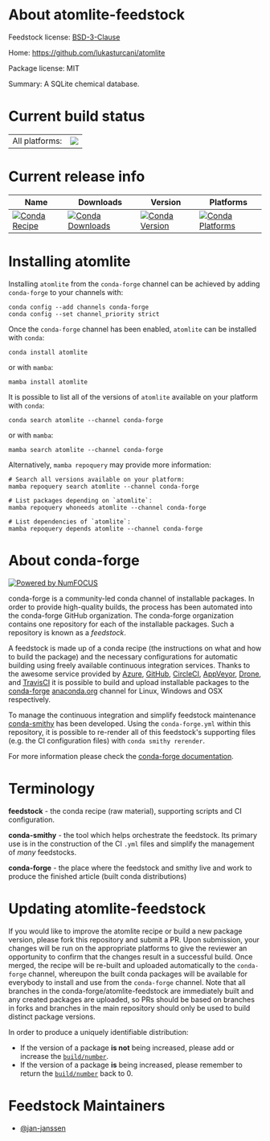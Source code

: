 About atomlite-feedstock
========================

Feedstock license: [BSD-3-Clause](https://github.com/conda-forge/atomlite-feedstock/blob/main/LICENSE.txt)

Home: https://github.com/lukasturcani/atomlite

Package license: MIT

Summary: A SQLite chemical database.

Current build status
====================


<table><tr><td>All platforms:</td>
    <td>
      <a href="https://dev.azure.com/conda-forge/feedstock-builds/_build/latest?definitionId=20766&branchName=main">
        <img src="https://dev.azure.com/conda-forge/feedstock-builds/_apis/build/status/atomlite-feedstock?branchName=main">
      </a>
    </td>
  </tr>
</table>

Current release info
====================

| Name | Downloads | Version | Platforms |
| --- | --- | --- | --- |
| [![Conda Recipe](https://img.shields.io/badge/recipe-atomlite-green.svg)](https://anaconda.org/conda-forge/atomlite) | [![Conda Downloads](https://img.shields.io/conda/dn/conda-forge/atomlite.svg)](https://anaconda.org/conda-forge/atomlite) | [![Conda Version](https://img.shields.io/conda/vn/conda-forge/atomlite.svg)](https://anaconda.org/conda-forge/atomlite) | [![Conda Platforms](https://img.shields.io/conda/pn/conda-forge/atomlite.svg)](https://anaconda.org/conda-forge/atomlite) |

Installing atomlite
===================

Installing `atomlite` from the `conda-forge` channel can be achieved by adding `conda-forge` to your channels with:

```
conda config --add channels conda-forge
conda config --set channel_priority strict
```

Once the `conda-forge` channel has been enabled, `atomlite` can be installed with `conda`:

```
conda install atomlite
```

or with `mamba`:

```
mamba install atomlite
```

It is possible to list all of the versions of `atomlite` available on your platform with `conda`:

```
conda search atomlite --channel conda-forge
```

or with `mamba`:

```
mamba search atomlite --channel conda-forge
```

Alternatively, `mamba repoquery` may provide more information:

```
# Search all versions available on your platform:
mamba repoquery search atomlite --channel conda-forge

# List packages depending on `atomlite`:
mamba repoquery whoneeds atomlite --channel conda-forge

# List dependencies of `atomlite`:
mamba repoquery depends atomlite --channel conda-forge
```


About conda-forge
=================

[![Powered by
NumFOCUS](https://img.shields.io/badge/powered%20by-NumFOCUS-orange.svg?style=flat&colorA=E1523D&colorB=007D8A)](https://numfocus.org)

conda-forge is a community-led conda channel of installable packages.
In order to provide high-quality builds, the process has been automated into the
conda-forge GitHub organization. The conda-forge organization contains one repository
for each of the installable packages. Such a repository is known as a *feedstock*.

A feedstock is made up of a conda recipe (the instructions on what and how to build
the package) and the necessary configurations for automatic building using freely
available continuous integration services. Thanks to the awesome service provided by
[Azure](https://azure.microsoft.com/en-us/services/devops/), [GitHub](https://github.com/),
[CircleCI](https://circleci.com/), [AppVeyor](https://www.appveyor.com/),
[Drone](https://cloud.drone.io/welcome), and [TravisCI](https://travis-ci.com/)
it is possible to build and upload installable packages to the
[conda-forge](https://anaconda.org/conda-forge) [anaconda.org](https://anaconda.org/)
channel for Linux, Windows and OSX respectively.

To manage the continuous integration and simplify feedstock maintenance
[conda-smithy](https://github.com/conda-forge/conda-smithy) has been developed.
Using the ``conda-forge.yml`` within this repository, it is possible to re-render all of
this feedstock's supporting files (e.g. the CI configuration files) with ``conda smithy rerender``.

For more information please check the [conda-forge documentation](https://conda-forge.org/docs/).

Terminology
===========

**feedstock** - the conda recipe (raw material), supporting scripts and CI configuration.

**conda-smithy** - the tool which helps orchestrate the feedstock.
                   Its primary use is in the construction of the CI ``.yml`` files
                   and simplify the management of *many* feedstocks.

**conda-forge** - the place where the feedstock and smithy live and work to
                  produce the finished article (built conda distributions)


Updating atomlite-feedstock
===========================

If you would like to improve the atomlite recipe or build a new
package version, please fork this repository and submit a PR. Upon submission,
your changes will be run on the appropriate platforms to give the reviewer an
opportunity to confirm that the changes result in a successful build. Once
merged, the recipe will be re-built and uploaded automatically to the
`conda-forge` channel, whereupon the built conda packages will be available for
everybody to install and use from the `conda-forge` channel.
Note that all branches in the conda-forge/atomlite-feedstock are
immediately built and any created packages are uploaded, so PRs should be based
on branches in forks and branches in the main repository should only be used to
build distinct package versions.

In order to produce a uniquely identifiable distribution:
 * If the version of a package **is not** being increased, please add or increase
   the [``build/number``](https://docs.conda.io/projects/conda-build/en/latest/resources/define-metadata.html#build-number-and-string).
 * If the version of a package **is** being increased, please remember to return
   the [``build/number``](https://docs.conda.io/projects/conda-build/en/latest/resources/define-metadata.html#build-number-and-string)
   back to 0.

Feedstock Maintainers
=====================

* [@jan-janssen](https://github.com/jan-janssen/)

